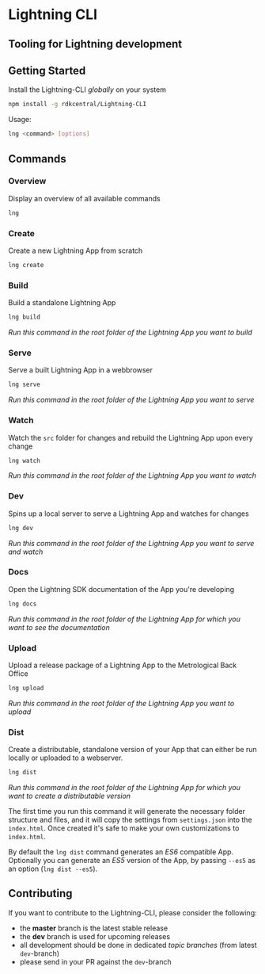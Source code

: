 # Lightning CLI

## Tooling for Lightning development

## Getting Started

Install the Lightning-CLI _globally_ on your system

```bash
npm install -g rdkcentral/Lightning-CLI
```

Usage:

```bash
lng <command> [options]
```

##  Commands

### Overview

Display an overview of all available commands

```bash
lng
```

### Create

Create a new Lightning App from scratch

```bash
lng create
```

### Build

Build a standalone Lightning App

```bash
lng build
```

_Run this command in the root folder of the Lightning App you want to build_


### Serve

Serve a built Lightning App in a webbrowser

```bash
lng serve
```

_Run this command in the root folder of the Lightning App you want to serve_


### Watch

Watch the `src` folder for changes and rebuild the Lightning App upon every change

```bash
lng watch
```

_Run this command in the root folder of the Lightning App you want to watch_


### Dev

Spins up a local server to serve a Lightning App and watches for changes

```bash
lng dev
```

_Run this command in the root folder of the Lightning App you want to serve and watch_


### Docs

Open the Lightning SDK documentation of the App you're developing

```bash
lng docs
```

_Run this command in the root folder of the Lightning App for which you want to see the documentation_


### Upload

Upload a release package of a Lightning App to the Metrological Back Office

```bash
lng upload
```

_Run this command in the root folder of the Lightning App you want to upload_

### Dist

Create a distributable, standalone version of your App that can either be run locally or uploaded to a webserver.

```bash
lng dist
```

_Run this command in the root folder of the Lightning App for which you want to create a distributable version_

The first time you run this command it will generate the necessary folder structure and files, and it will copy the settings from `settings.json` into the `index.html`. Once created it's safe to make your own customizations to `index.html`.

By default the `lng dist` command generates an _ES6_ compatible App. Optionally you can generate an _ES5_ version of the App, by passing `--es5` as an option (`lng dist --es5`).

## Contributing

If you want to contribute to the Lightning-CLI, please consider the following:

- the **master** branch is the latest stable release
- the **dev** branch is used for upcoming releases
- all development should be done in dedicated *topic branches* (from latest `dev`-branch)
- please send in your PR against the `dev`-branch
